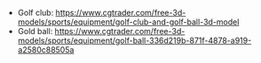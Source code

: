 



- Golf club: https://www.cgtrader.com/free-3d-models/sports/equipment/golf-club-and-golf-ball-3d-model
- Gold ball: https://www.cgtrader.com/free-3d-models/sports/equipment/golf-ball-336d219b-871f-4878-a919-a2580c88505a
